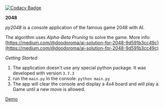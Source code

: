 
[![Codacy Badge](https://api.codacy.com/project/badge/Grade/1fa5bce8ab914831993f676edfb67364)](https://app.codacy.com/app/doodoroma/py2048?utm_source=github.com&utm_medium=referral&utm_content=doodoroma/py2048&utm_campaign=Badge_Grade_Dashboard)

**2048** 

*py2048* is a console application of the famous game 2048 with AI. 

The algorithm uses *Alpha-Beta Pruning* to solve the game.
More info: [https://medium.com/@doodoroma/ai-solution-for-2048-9d591b3cc49c](https://medium.com/@doodoroma/ai-solution-for-2048-9d591b3cc49c)

*Getting Started*

1. The application doesn't use any special python package. It was developed with version `3.7.3`
2. run the `main.py` in the console: `python main.py`
3. The app will clear the console and display a 4x4 board and will play a Game until a new move is allowed.

[Demo](https://www.youtube.com/watch?v=QK5eq2dJK2Y)
